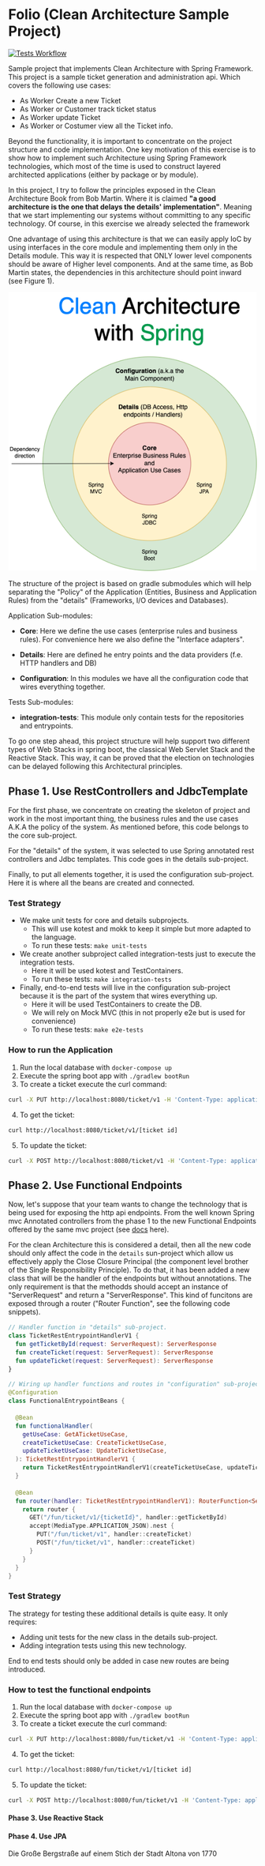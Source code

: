 # Folio (Clean Architecture Sample Project)

[![Tests Workflow](https://github.com/castmart/Folio/actions/workflows/test.yaml/badge.svg)](https://github.com/castmart/Folio/actions/workflows/test.yaml)

Sample project that implements Clean Architecture with Spring Framework. This project is a sample ticket generation and administration api. Which covers the following use cases: 

 - As Worker Create a new Ticket
 - As Worker or Customer track ticket status
 - As Worker update Ticket
 - As Worker or Costumer view all the Ticket info.

Beyond the functionality, it is important to concentrate on the project structure and code implementation. 
One key motivation of this exercise is to show how to implement such Architecture using Spring Framework technologies, which most of 
the time is used to construct layered architected applications (either by package or by module).

In this project, I try to follow the principles exposed in the Clean Architecture Book from Bob Martin.
Where it is claimed **"a good architecture is the one that delays the details' implementation"**. Meaning that we start implementing
our systems without committing to any specific technology. Of course, in this exercise we already selected the framework

One advantage of using this architecture is that we can easily apply IoC by using interfaces in the core module and implementing them only in
the Details module. This way it is respected that ONLY lower level components should be aware of Higher level components. And at the same time,
as Bob Martin states, the dependencies in this architecture should point inward (see Figure 1).

![Figure 1](./clean_architecture_spring.png "Diagram from Book")

The structure of the project is based on gradle submodules which will help separating the "Policy" of the Application 
(Entities, Business and Application Rules) from the "details" (Frameworks, I/O devices and Databases).

Application Sub-modules:
- **Core**: Here we define the use cases (enterprise rules and business rules). For convenience here we also define the "Interface adapters".

- **Details**: Here are defined he entry points and the data providers (f.e. HTTP handlers and DB)

- **Configuration**: In this modules we have all the configuration code that wires everything together.

Tests Sub-modules:
- **integration-tests**: This module only contain tests for the repositories and entrypoints.


To go one step ahead, this project structure will help support two different types of Web Stacks in spring boot, the classical
Web Servlet Stack and the Reactive Stack. This way, it can be proved that the election on technologies can be delayed following this
Architectural principles.


## Phase 1. Use RestControllers and JdbcTemplate

For the first phase, we concentrate on creating the skeleton of project and work in the most important thing, the business rules and the use cases A.K.A the policy of the system.
As mentioned before, this code belongs to the core sub-project.

For the "details" of the system, it was selected to use Spring annotated rest controllers and Jdbc templates. This code goes in the details sub-project.

Finally, to put all elements together, it is used the configuration sub-project. Here it is where all the beans are created and connected.

### Test Strategy
- We make unit tests for core and details subprojects.
  - This will use kotest and mokk to keep it simple but more adapted to the language.
  - To run these tests: `make unit-tests`
- We create another subproject called integration-tests just to execute the integration tests.
  - Here it will be used kotest and TestContainers.
  - To run these tests: `make integration-tests`
- Finally, end-to-end tests will live in the configuration sub-project because it is the part of the system that wires everything up.
  - Here it will be used TestContainers to create the DB.
  - We will rely on Mock MVC (this in not properly e2e but is used for convenience)
  - To run these tests: `make e2e-tests`

### How to run the Application

1. Run the local database with  `docker-compose up`
2. Execute the spring boot app with `./gradlew bootRun`
3. To create a ticket execute the curl command: 
``` bash 
curl -X PUT http://localhost:8080/ticket/v1 -H 'Content-Type: application/json' -d '{"id":"93BB0038-CB9D-433F-B830-FA627DE32F76", "ticketNumber":"1", "ownerName": "Juan", "ownerEmail":"email", "ownerPhoneNumber": "01", "shoeDescription": "A shoe", "completionDate": "2023-12-31T00:00:00.000+0200", "status": "IN_PROGRESS" }'
```
4. To get the ticket: 
```bash 
curl http://localhost:8080/ticket/v1/[ticket id]
```
5. To update the ticket: 
``` bash
curl -X POST http://localhost:8080/ticket/v1 -H 'Content-Type: application/json' -d '{"id":"d669e186-4c10-4d4b-bd28-9d8edc2a4508", "ticketNumber":"2", "ownerName": "Juan", "ownerEmail":"email", "ownerPhoneNumber": "01", "shoeDescription": "A shoe", "completionDate": "2024-12-31T00:00:00.000+0200", "status": "IN_PROGRESS" }'
```

## Phase 2. Use Functional Endpoints

Now, let's suppose that your team wants to change the technology that is being used for exposing the http api endpoints. 
From the well known Spring mvc Annotated controllers from the phase 1 to the new Functional Endpoints offered by the same
mvc project (see [docs](https://docs.spring.io/spring-framework/reference/web/webmvc-functional.html) here).

For the clean Architecture this is considered a detail, then all the new code should only affect the code in the `details` sun-project which allow us 
effectively apply the Close Closure Principal (the component level brother of the Single Responsibility Principle). 
To do that, it has been added a new class that will be the handler of the endpoints but without annotations. The only requirement
is that the methodds should accept an instance of "ServerRequest" and return a "ServerResponse". This kind of funcitons are exposed
through a router ("Router Function", see the following code snippets).

```kotlin
// Handler function in "details" sub-project.
class TicketRestEntrypointHandlerV1 {
  fun getTicketById(request: ServerRequest): ServerResponse
  fun createTicket(request: ServerRequest): ServerResponse
  fun updateTicket(request: ServerRequest): ServerResponse
}
```

```kotlin
// Wiring up handler functions and routes in "configuration" sub-project.
@Configuration
class FunctionalEntrypointBeans {

  @Bean
  fun functionalHandler(
    getUseCase: GetATicketUseCase,
    createTicketUseCase: CreateTicketUseCase,
    updateTicketUseCase: UpdateTicketUseCase,
  ): TicketRestEntrypointHandlerV1 {
    return TicketRestEntrypointHandlerV1(createTicketUseCase, updateTicketUseCase, getUseCase)
  }

  @Bean
  fun router(handler: TicketRestEntrypointHandlerV1): RouterFunction<ServerResponse> {
    return router {
      GET("/fun/ticket/v1/{ticketId}", handler::getTicketById)
      accept(MediaType.APPLICATION_JSON).nest {
        PUT("/fun/ticket/v1", handler::createTicket)
        POST("/fun/ticket/v1", handler::createTicket)
      }
    }
  }
}
```
### Test Strategy

The strategy for testing these additional details is quite easy. It only requires:
- Adding unit tests for the new class in the details sub-project.
- Adding integration tests using this new technology.

End to end tests should only be added in case new routes are being introduced.

### How to test the functional endpoints

1. Run the local database with  `docker-compose up`
2. Execute the spring boot app with `./gradlew bootRun`
3. To create a ticket execute the curl command:
``` bash 
curl -X PUT http://localhost:8080/fun/ticket/v1 -H 'Content-Type: application/json' -d '{"id":"93BB0038-CB9D-433F-B830-FA627DE32F76", "ticketNumber":"1", "ownerName": "Juan", "ownerEmail":"email", "ownerPhoneNumber": "01", "shoeDescription": "A shoe", "completionDate": "2023-12-31T00:00:00.000+0200", "status": "IN_PROGRESS" }'
```
4. To get the ticket:
```bash 
curl http://localhost:8080/fun/ticket/v1/[ticket id]
```
5. To update the ticket:
``` bash
curl -X POST http://localhost:8080/fun/ticket/v1 -H 'Content-Type: application/json' -d '{"id":"d669e186-4c10-4d4b-bd28-9d8edc2a4508", "ticketNumber":"2", "ownerName": "Juan", "ownerEmail":"email", "ownerPhoneNumber": "01", "shoeDescription": "A shoe", "completionDate": "2024-12-31T00:00:00.000+0200", "status": "IN_PROGRESS" }'
```

#### Phase 3. Use Reactive Stack
#### Phase 4. Use JPA


Die Große Bergstraße auf einem Stich der Stadt Altona von 1770
